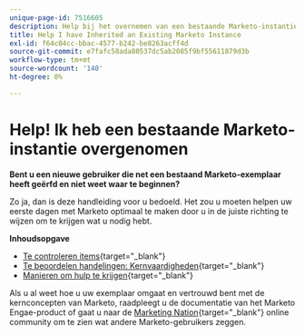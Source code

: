```yaml
---
unique-page-id: 7516605
description: Help bij het overnemen van een bestaande Marketo-instantie - Marketo Docs - Productdocumentatie
title: Help I have Inherited an Existing Marketo Instance
exl-id: f64c04cc-bbac-4577-b242-be8263acff4d
source-git-commit: e7fafc58ada80537dc5ab2085f9bf55611879d3b
workflow-type: tm+mt
source-wordcount: '140'
ht-degree: 0%

---
```


# Help! Ik heb een bestaande Marketo-instantie overgenomen

**Bent u een nieuwe gebruiker die net een bestaand Marketo-exemplaar heeft geërfd en niet weet waar te beginnen?**

Zo ja, dan is deze handleiding voor u bedoeld. Het zou u moeten helpen uw eerste dagen met Marketo optimaal te maken door u in de juiste richting te wijzen om te krijgen wat u nodig hebt.

**Inhoudsopgave**

* [Te controleren items](/help/marketo/getting-started/inheriting-a-marketo-instance/items-to-check-off.md){target=&quot;_blank&quot;}
* [Te beoordelen handelingen: Kernvaardigheden](/help/marketo/getting-started/inheriting-a-marketo-instance/things-to-review-core-skills.md){target=&quot;_blank&quot;}
* [Manieren om hulp te krijgen](/help/marketo/getting-started/inheriting-a-marketo-instance/ways-to-get-help.md){target=&quot;_blank&quot;}

Als u al weet hoe u uw exemplaar omgaat en vertrouwd bent met de kernconcepten van Marketo, raadpleegt u de documentatie van het Marketo Engae-product of gaat u naar de [Marketing Nation](https://nation.marketo.com/){target=&quot;_blank&quot;} online community om te zien wat andere Marketo-gebruikers zeggen.
